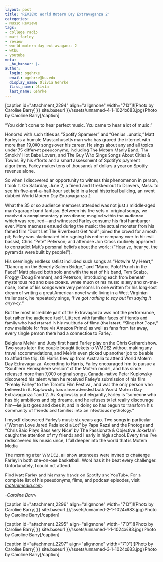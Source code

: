 ```yaml
---
layout: post
title: 'REVIEW: World Motern Day Extravaganza 2'
categories:
- Music Reviews
tags:
- college radio
- matt farley
- review
- world motern day extravaganza 2
- wtbu
- youtube
meta:
  _bu_banner: |-
author:
  login: ogehrke
  email: ogehrke@bu.edu
  display_name: Olivia Gehrke
  first_name: Olivia
  last_name: Gehrke
---
```

\[caption id="attachment\_2294" align="alignnone" width="710"\]![Photo by Caroline Barry]({{ site.baseurl }}/assets/unnamed-4-1-1024x683.jpg) Photo by Caroline Barry\[/caption\]

“You didn’t come to hear perfect music. You came to hear a lot of music.”

Honored with such titles as “Spotify Spammer” and “Genius Lunatic,” Matt Farley is a humble Massachusetts man who has graced the internet with more than 19,000 songs over his career. He sings about any and all topics under 75 different pseudonyms, including The Motern Manly Band, The Smokin' Hot Babe Lovers, and The Guy Who Sings Songs About Cities & Towns. By his efforts and a smart assessment of Spotify’s payment algorithms, Farley makes tens of thousands of dollars a year on Spotify revenue alone.

So when I discovered an opportunity to witness this phenomenon in person, I took it. On Saturday, June 2, a friend and I trekked out to Danvers, Mass. to see his five-and-a-half-hour set held in a local historical building, an event dubbed World Motern Day Extravaganza 2.

What the 35 or so audience members attended was not just a middle-aged man’s garage band fantasy. Between his five sets of original songs, we received a complementary pizza dinner, mingled within the audience—which was required—and witnessed Farley consume his first hamburger ever. More madness ensued during the music: the actual monster from his famed film “Don’t Let The Riverbeast Get You!” joined the crowd for a mosh pit; Farley was blackmailed into signing his entire company over to his evil bassist, Chris “Pete” Peterson; and attendee Jon Cross routinely appeared to contradict Matt’s personal beliefs about the world: (“Hear ye, hear ye, the pyramids were built by people!”).

His seemingly endless setlist included such songs as “Hotwire My Heart,” “Dancing on the Beverly-Salem Bridge,” and “Marco Polo! Punch in the Face!” Matt played both solo and with the rest of his band, Tom Scalzo, Froggy (Doug Brennan), and Peterson, introducing each from beneath mysterious red and blue cloaks. While much of his music is silly and on-the-nose, some of his songs were very personal. In one written for his long-lost dream of writing a great American novel while living in a West Virginian trailer park, he repeatedly sings, “_I’ve got nothing to say but I’m saying it anyway._”

But the most incredible part of the Extravaganza was not the performance, but rather the audience itself. Littered with familiar faces of friends and family who had starred in his multitude of films (the latest, “Slingshot Cops,” now available for free via Amazon Prime) as well as fans from far away, every single person there had a connection to Farley.

Belgians Melvin and Judy first heard Farley play on the Chris Gethard show. Two years later, the couple bought tickets to WMDE2 without making any travel accommodations, and Melvin even picked up another job to be able to afford the trip. Oli Harris flew up from Australia to attend World Motern Day Extravaganza. According to Harris, Farley encouraged him to pursue a “Southern Hemisphere version” of the Motern model, and has since released more than 7,000 original songs. Canada-native Peter Kuplowsky discovered his talent when he received Farley’s submission of his film “Freaky Farley” to the Toronto Film Festival, and was the only person who believed in it. Kuplowsky has since attended both World Motern Day Extravaganza 1 and 2. As Kuplowsky put elegantly, Farley is “someone who has big ambitions and big dreams, and he refuses to let reality discourage him—he just goes and does it, and in doing so has begun to transform his community of friends and families into an infectious mythology.”

I myself discovered Farley’s music six years ago. Two songs in particular (“Women Love Jared Padalecki a Lot” by Papa Razzi and the Photogs and “Chris Baio Plays Bass Very Nice” by The Passionate & Objective Jokerfan) caught the attention of my friends and I early in high school. Every time I’ve rediscovered his music since, I fall deeper into the world that is Motern Media.

The morning after WMDE2, all show attendees were invited to challenge Farley in both one-on-one basketball. Word has it he beat every challenger. Unfortunately, I could not attend.

Find Matt Farley and his many bands on Spotify and YouTube. For a complete list of his pseudonyms, films, and podcast episodes, visit [_moternmedia.com_](http://moternmedia.com/).

_\-Caroline Barry_

\[caption id="attachment\_2296" align="alignnone" width="710"\]![Photo by Caroline Barry]({{ site.baseurl }}/assets/unnamed-2-1-1024x683.jpg) Photo by Caroline Barry\[/caption\]

\[caption id="attachment\_2295" align="alignnone" width="710"\]![Photo by Caroline Barry]({{ site.baseurl }}/assets/unnamed-1-1-1024x683.jpg) Photo by Caroline Barry\[/caption\]

\[caption id="attachment\_2297" align="alignnone" width="710"\]![Photo by Caroline Barry]({{ site.baseurl }}/assets/unnamed-3-1-1024x683.jpg) Photo by Caroline Barry\[/caption\]